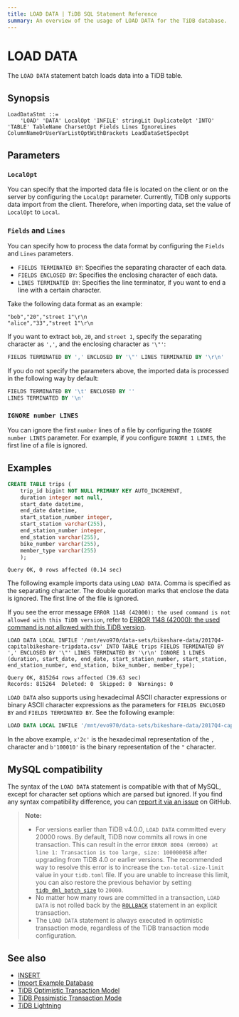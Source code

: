 ```yaml
---
title: LOAD DATA | TiDB SQL Statement Reference
summary: An overview of the usage of LOAD DATA for the TiDB database.
---
```


# LOAD DATA

The `LOAD DATA` statement batch loads data into a TiDB table.

## Synopsis

```ebnf+diagram
LoadDataStmt ::=
    'LOAD' 'DATA' LocalOpt 'INFILE' stringLit DuplicateOpt 'INTO' 'TABLE' TableName CharsetOpt Fields Lines IgnoreLines ColumnNameOrUserVarListOptWithBrackets LoadDataSetSpecOpt
```

## Parameters

### `LocalOpt`

You can specify that the imported data file is located on the client or on the server by configuring the `LocalOpt` parameter. Currently, TiDB only supports data import from the client. Therefore, when importing data, set the value of `LocalOpt` to `Local`.

### `Fields` and `Lines`

You can specify how to process the data format by configuring the `Fields` and `Lines` parameters.

- `FIELDS TERMINATED BY`: Specifies the separating character of each data.
- `FIELDS ENCLOSED BY`: Specifies the enclosing character of each data.
- `LINES TERMINATED BY`: Specifies the line terminator, if you want to end a line with a certain character.

Take the following data format as an example:

```
"bob","20","street 1"\r\n
"alice","33","street 1"\r\n
```

If you want to extract `bob`, `20`, and `street 1`, specify the separating character as `','`, and the enclosing character as `'\"'`:

```sql
FIELDS TERMINATED BY ',' ENCLOSED BY '\"' LINES TERMINATED BY '\r\n'
```

If you do not specify the parameters above, the imported data is processed in the following way by default:

```sql
FIELDS TERMINATED BY '\t' ENCLOSED BY ''
LINES TERMINATED BY '\n'
```

### `IGNORE number LINES`

You can ignore the first `number` lines of a file by configuring the `IGNORE number LINES` parameter. For example, if you configure `IGNORE 1 LINES`, the first line of a file is ignored.

## Examples


```sql
CREATE TABLE trips (
    trip_id bigint NOT NULL PRIMARY KEY AUTO_INCREMENT,
    duration integer not null,
    start_date datetime,
    end_date datetime,
    start_station_number integer,
    start_station varchar(255),
    end_station_number integer,
    end_station varchar(255),
    bike_number varchar(255),
    member_type varchar(255)
    );
```

```
Query OK, 0 rows affected (0.14 sec)
```

The following example imports data using `LOAD DATA`. Comma is specified as the separating character. The double quotation marks that enclose the data is ignored. The first line of the file is ignored.

If you see the error message `ERROR 1148 (42000): the used command is not allowed with this TiDB version`, refer to [ERROR 1148 (42000): the used command is not allowed with this TiDB version](/error-codes.md#mysql-native-error-messages).


```
LOAD DATA LOCAL INFILE '/mnt/evo970/data-sets/bikeshare-data/2017Q4-capitalbikeshare-tripdata.csv' INTO TABLE trips FIELDS TERMINATED BY ',' ENCLOSED BY '\"' LINES TERMINATED BY '\r\n' IGNORE 1 LINES (duration, start_date, end_date, start_station_number, start_station, end_station_number, end_station, bike_number, member_type);
```

```
Query OK, 815264 rows affected (39.63 sec)
Records: 815264  Deleted: 0  Skipped: 0  Warnings: 0
```

`LOAD DATA` also supports using hexadecimal ASCII character expressions or binary ASCII character expressions as the parameters for `FIELDS ENCLOSED BY` and `FIELDS TERMINATED BY`. See the following example:


```sql
LOAD DATA LOCAL INFILE '/mnt/evo970/data-sets/bikeshare-data/2017Q4-capitalbikeshare-tripdata.csv' INTO TABLE trips FIELDS TERMINATED BY x'2c' ENCLOSED BY b'100010' LINES TERMINATED BY '\r\n' IGNORE 1 LINES (duration, start_date, end_date, start_station_number, start_station, end_station_number, end_station, bike_number, member_type);
```

In the above example, `x'2c'` is the hexadecimal representation of the `,` character and `b'100010'` is the binary representation of the `"` character.

## MySQL compatibility

The syntax of the `LOAD DATA` statement is compatible with that of MySQL, except for character set options which are parsed but ignored. If you find any syntax compatibility difference, you can [report it via an issue](https://github.com/pingcap/tidb/issues/new/choose) on GitHub.

> **Note:**
>
> - For versions earlier than TiDB v4.0.0, `LOAD DATA` committed every 20000 rows. By default, TiDB now commits all rows in one transaction. This can result in the error `ERROR 8004 (HY000) at line 1: Transaction is too large, size: 100000058` after upgrading from TiDB 4.0 or earlier versions. The recommended way to resolve this error is to increase the `txn-total-size-limit` value in your `tidb.toml` file. If you are unable to increase this limit, you can also restore the previous behavior by setting [`tidb_dml_batch_size`](/system-variables.md#tidb_dml_batch_size) to `20000`.
> - No matter how many rows are committed in a transaction, `LOAD DATA` is not rolled back by the [`ROLLBACK`](/sql-statements/sql-statement-rollback.md) statement in an explicit transaction.
> - The `LOAD DATA` statement is always executed in optimistic transaction mode, regardless of the TiDB transaction mode configuration.

## See also

* [INSERT](/sql-statements/sql-statement-insert.md)
* [Import Example Database](/import-example-data.md)
* [TiDB Optimistic Transaction Model](/optimistic-transaction.md)
* [TiDB Pessimistic Transaction Mode](/pessimistic-transaction.md)
* [TiDB Lightning](/tidb-lightning/tidb-lightning-overview.md)
